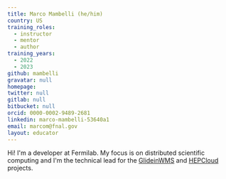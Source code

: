 ```yaml
---
title: Marco Mambelli (he/him)
country: US
training_roles:
  - instructor
  - mentor
  - author
training_years:
  - 2022
  - 2023
github: mambelli
gravatar: null
homepage:
twitter: null
gitlab: null
bitbucket: null
orcid: 0000-0002-9489-2681
linkedin: marco-mambelli-53640a1
email: marcom@fnal.gov
layout: educator
---
```


<!-- Write something about yourself here (if you want)!
You can use Markdown syntax to style this page.
-->

Hi! I'm a developer at Fermilab. My focus is on distributed scientific computing
and I'm the technical lead for the
[GlideinWMS](https://github.com/glideinWMS/glideinwms) and
[HEPCloud](https://github.com/HEPCloud/decisionengine) projects.
